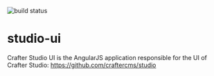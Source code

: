 ![build status](https://travis-ci.org/craftercms/studio-ui.svg?branch=develop)
# studio-ui
Crafter Studio UI is the AngularJS application responsible for the UI of Crafter Studio: https://github.com/craftercms/studio
